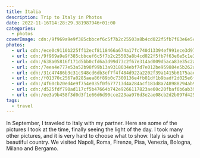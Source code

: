 ```yaml
---
title: Italia
description: Trip to Italy in Photos
date: 2022-11-16T14:28:29.381987946+01:00
categories:
  - photos
coverImage: cdn:/9f969a9e9f385cbbcef6c5f7b2c25503a8b4cd022f5fb7f63e6e5c1e3474460c
photos:
  - url: cdn:/ece0c9110b225ff12ecf8118466a674a17fc740d13394ef991ece3d97be2c6aa
  - url: cdn:/9f969a9e9f385cbbcef6c5f7b2c25503a8b4cd022f5fb7f63e6e5c1e3474460c
  - url: cdn:/638a05816f171d5bb0cfd6a3d99d73c2f67e314ad009d5aca83e35c2ad17eb2d
  - url: cdn:/7eea4e777e53a52b98f99b13a9318034ebf7d7e012be959884e5b262a2ad8d58
  - url: cdn:/31c47486b3c31c948cd6db3ef7f4f484d922a2202f39a1415b6175aaea7ed602
  - url: cdn:/f01370c2567a0285aea86f89b0c7300136e4fb01df1b9badf2d025e6f98d0733
  - url: cdn:/4f60cb20ed4e9f754e035f0f677713d4a284acf181d8a748988294ab9bfe882f
  - url: cdn:/d525fdf790ad117cf5b47664b742e9266117823ae60c20fbaf6b6ab39f86b8e4
  - url: cdn:/ee3a9b458f3d0d3f1e66d6d90cce223aa976d3e2ae08cb2d2b097d425f1f46b5
tags:
  - travel
---
```


In September, I traveled to Italy with my partner. Here are some of the pictures I took at the time, finally seeing the light of the day. I took many other pictures, and it is very hard to choose what to show. Italy is such a beautiful country. We visited Napoli, Roma, Firenze, Pisa, Venezia, Bologna, Milano and Bergamo.

<style>
.fg-2022-11-16-trip-to-italy-in-photos {
  grid-template-columns: repeat(6, 1fr);
  grid-template-areas:
    "a a a b b b"
    "c c d d e e"
    "f f f f f f"
    "g g h h i i";
}

.fg-2022-11-16-trip-to-italy-in-photos > *:nth-child(1) { grid-area: a; }
.fg-2022-11-16-trip-to-italy-in-photos > *:nth-child(2) { grid-area: b; }
.fg-2022-11-16-trip-to-italy-in-photos > *:nth-child(3) { grid-area: c; }
.fg-2022-11-16-trip-to-italy-in-photos > *:nth-child(4) { grid-area: d; }
.fg-2022-11-16-trip-to-italy-in-photos > *:nth-child(5) { grid-area: e; }
.fg-2022-11-16-trip-to-italy-in-photos > *:nth-child(6) { grid-area: f; }
.fg-2022-11-16-trip-to-italy-in-photos > *:nth-child(7) { grid-area: g; }
.fg-2022-11-16-trip-to-italy-in-photos > *:nth-child(8) { grid-area: h; }
.fg-2022-11-16-trip-to-italy-in-photos > *:nth-child(9) { grid-area: i; }
</style>
